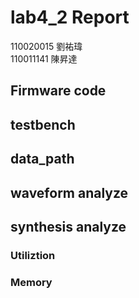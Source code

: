 # lab4_2 Report
110020015 劉祐瑋  
110011141 陳昇達
## Firmware code 


## testbench


## data_path


## waveform analyze


## synthesis analyze

### Utiliztion

### Memory


